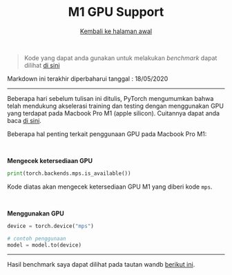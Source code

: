 <div align = "center">

# M1 GPU Support
[Kembali ke halaman awal](cheatsheet.md)
</div>

<br>

> Kode yang dapat anda gunakan untuk melakukan _benchmark_ dapat dilihat [di sini](../IPYNB%20Code/23_testingm1.ipynb)

Markdown ini terakhir diperbaharui tanggal : 18/05/2020

---
Beberapa hari sebelum tulisan ini ditulis, PyTorch mengumumkan bahwa telah mendukung akselerasi training dan testing dengan menggunakan GPU yang terdapat pada Macbook Pro M1 (apple silicon). Cuitannya dapat anda baca [di sini](https://twitter.com/PyTorch/status/1526944876478144512?s=20&t=i_rsP_VDtJS-z258sl5IGA).

Beberapa hal penting terkait penggunaan GPU pada Macbook Pro M1:

<br>

**Mengecek ketersediaan GPU**
```python
print(torch.backends.mps.is_available())
```

Kode diatas akan mengecek ketersediaan GPU M1 yang diberi kode `mps`.

<br>

**Menggunakan GPU**
```python
device = torch.device("mps")

# contoh penggunaan
model = model.to(device)
```
---
Hasil benchmark saya dapat dilihat pada tautan wandb [berikut ini](https://wandb.ai/mctosima/vggcifarm1?workspace=).
